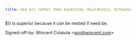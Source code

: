 ```yaml
---
title: Use $() rather than backticks (buildtools, 6c7aa3e)
---
```


$() is superior because it can be nested if need be.

Signed-off-by: Wincent Colaiuta &lt;win@wincent.com&gt;
